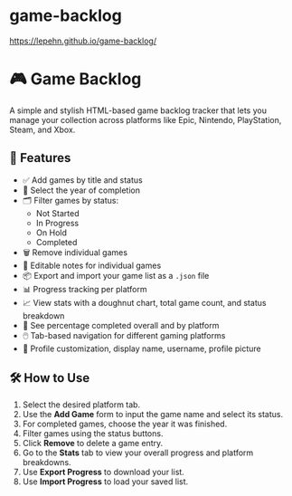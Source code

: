 # game-backlog  
https://lepehn.github.io/game-backlog/

# 🎮 Game Backlog

A simple and stylish HTML-based game backlog tracker that lets you manage your collection across platforms like Epic, Nintendo, PlayStation, Steam, and Xbox.

## 🧩 Features

- ✅ Add games by title and status
- 📅 Select the year of completion
- 🗂️ Filter games by status:
  - Not Started
  - In Progress
  - On Hold
  - Completed
- 🗑️ Remove individual games
- 📝 Editable notes for individual games
- 📦 Export and import your game list as a `.json` file
- 📊 Progress tracking per platform
- 📈 View stats with a doughnut chart, total game count, and status breakdown
- 🎯 See percentage completed overall and by platform
- 🖱️ Tab-based navigation for different gaming platforms
- 👤 Profile customization, display name, username, profile picture

## 🛠 How to Use

1. Select the desired platform tab.
2. Use the **Add Game** form to input the game name and select its status.
3. For completed games, choose the year it was finished.
4. Filter games using the status buttons.
5. Click **Remove** to delete a game entry.
6. Go to the **Stats** tab to view your overall progress and platform breakdowns.
7. Use **Export Progress** to download your list.
8. Use **Import Progress** to load your saved list.
